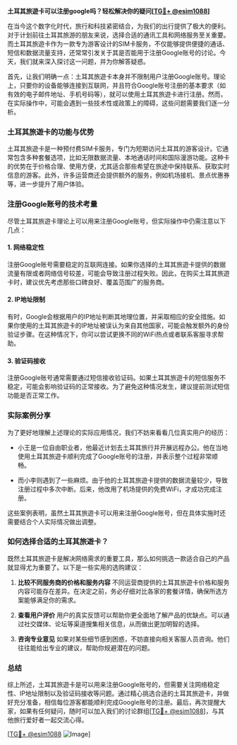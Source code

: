 **土耳其旅遊卡可以注册google吗？轻松解决你的疑问[[TG💪+ @esim1088](https://t.me/s/esim1088)]**

在当今这个数字化时代，旅行和科技紧密结合，为我们的出行提供了极大的便利。对于计划前往土耳其旅游的朋友来说，选择合适的通讯工具和网络服务至关重要。而土耳其旅遊卡作为一款专为游客设计的SIM卡服务，不仅能够提供便捷的通话、短信和数据流量支持，还常常引发关于其是否能用于注册Google账号的讨论。今天，我们就来深入探讨这一问题，并为你解答疑惑。

首先，让我们明确一点：土耳其旅遊卡本身并不限制用户注册Google账号。理论上，只要你的设备能够连接到互联网，并且符合Google账号注册的基本要求（如有效的电子邮件地址、手机号码等），就可以使用土耳其旅遊卡进行注册。然而，在实际操作中，可能会遇到一些技术性或政策上的障碍，这些问题需要我们逐一分析。

### 土耳其旅遊卡的功能与优势

土耳其旅遊卡是一种预付费SIM卡服务，专门为短期访问土耳其的游客设计。它通常包含多种套餐选项，比如无限数据流量、本地通话时间和国际漫游功能。这种卡的优势在于价格合理、使用方便，尤其适合那些希望在旅途中保持联系、获取实时信息的游客。此外，许多运营商还会提供额外的服务，例如机场接机、景点优惠券等，进一步提升了用户体验。

### 注册Google账号的技术考量

尽管土耳其旅遊卡理论上可以用来注册Google账号，但实际操作中仍需注意以下几点：

#### 1. 网络稳定性
注册Google账号需要稳定的互联网连接。如果你选择的土耳其旅遊卡提供的数据流量有限或者网络信号较差，可能会导致注册过程失败。因此，在购买土耳其旅遊卡时，建议优先考虑那些口碑良好、覆盖范围广的服务商。

#### 2. IP地址限制
有时，Google会根据用户的IP地址判断其地理位置，并采取相应的安全措施。如果你使用的土耳其旅遊卡的IP地址被误认为来自其他国家，可能会触发额外的身份验证步骤。在这种情况下，你可以尝试更换不同的WiFi热点或者联系客服寻求帮助。

#### 3. 验证码接收
注册Google账号通常需要通过短信接收验证码。如果土耳其旅遊卡的短信服务不稳定，可能会影响验证码的正常接收。为了避免这种情况发生，建议提前测试短信功能是否正常工作。

### 实际案例分享

为了更好地理解上述理论的实际应用情况，我们不妨来看看几位真实用户的经历：

- 小王是一位自由职业者，他最近计划去土耳其旅行并开展远程办公。他在当地使用土耳其旅遊卡顺利完成了Google账号的注册，并表示整个过程非常顺畅。
  
- 而小李则遇到了一些麻烦。由于他的土耳其旅遊卡提供的数据流量较少，导致注册过程中多次中断。后来，他改用了机场提供的免费WiFi，才成功完成注册。

这些案例表明，虽然土耳其旅遊卡可以用来注册Google账号，但在具体实施时还需要结合个人实际情况做出调整。

### 如何选择合适的土耳其旅遊卡？

既然土耳其旅遊卡是解决网络需求的重要工具，那么如何挑选一款适合自己的产品就显得尤为重要了。以下是一些实用的选购建议：

1. **比较不同服务商的价格和服务内容**
   不同运营商提供的土耳其旅遊卡价格和服务内容可能存在差异。在决定之前，务必仔细对比各家的套餐详情，确保所选方案能够满足你的需求。

2. **查看用户评价**
   用户的真实反馈可以帮助你更全面地了解产品的优缺点。可以通过社交媒体、论坛等渠道搜集相关信息，从而做出更加明智的选择。

3. **咨询专业意见**
   如果对某些细节感到困惑，不妨直接向相关客服人员咨询。他们往往能给出专业的建议，帮助你规避潜在的问题。

### 总结

综上所述，土耳其旅遊卡是可以用来注册Google账号的，但需要关注网络稳定性、IP地址限制以及验证码接收等问题。通过精心挑选合适的土耳其旅遊卡，并做好充分准备，相信每位游客都能顺利完成Google账号的注册。最后，再次提醒大家，如果有任何疑问，随时可以加入我们的讨论群组[[TG💪+ @esim1088](https://t.me/s/esim1088)]，与其他旅行爱好者一起交流心得。

[[TG💪+ @esim1088](https://t.me/s/esim1088) ![Image](https://i.postimg.cc/4NQfJmqS/Snipaste-2025-05-13-00-14-12.png)]